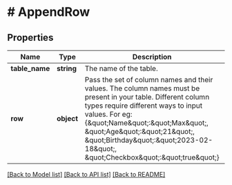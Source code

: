 # # AppendRow

## Properties

Name | Type | Description | Notes
------------ | ------------- | ------------- | -------------
**table_name** | **string** | The name of the table. |
**row** | **object** | Pass the set of column names and their values. The column names must be present in your table. Different column types require different ways to input values. For eg: {\&quot;Name\&quot;:\&quot;Max\&quot;, \&quot;Age\&quot;:\&quot;21\&quot;, \&quot;Birthday\&quot;:\&quot;2023-02-18\&quot;, \&quot;Checkbox\&quot;:\&quot;true\&quot;} |

[[Back to Model list]](../../README.md#models) [[Back to API list]](../../README.md#endpoints) [[Back to README]](../../README.md)
